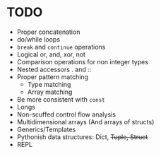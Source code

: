 # TODO

- Proper concatenation
- do/while loops
- `break` and `continue` operations
- Logical or, and, xor, not
- Comparison operations for non integer types
- Nested accessors . and ::
- Proper pattern matching
    - Type matching
    - Array matching
- Be more consistent with `const`
- Longs
- Non-scuffed control flow analysis
- Multidimensional arrays (And arrays of structs)
- Generics/Templates
- Pythonish data structures: Dict, ~~Tuple, Struct~~
- REPL